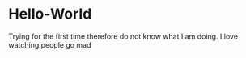 # Hello-World
Trying for the first time therefore do not know what I am doing.
I love watching people go mad
